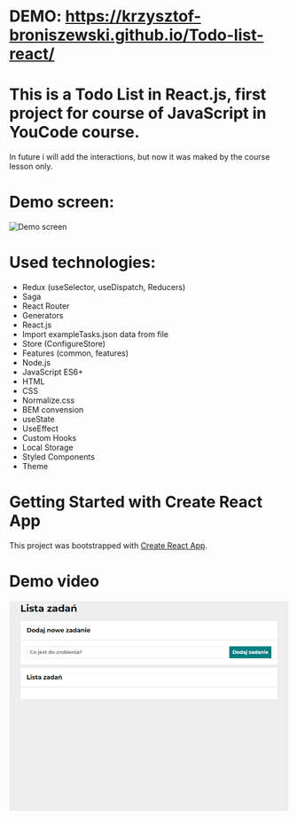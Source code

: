 # DEMO: https://krzysztof-broniszewski.github.io/Todo-list-react/

# This is a Todo List in React.js, first project for course of JavaScript in YouCode course.
In future i will add the interactions, but now it was maked by the course lesson only. 

# Demo screen:
![Demo screen](https://i.ibb.co/cv3dt6M/Demo-screen.jpg)

# Used technologies:
- Redux (useSelector, useDispatch, Reducers)
- Saga
- React Router
- Generators
- React.js
- Import exampleTasks.json data from file
- Store (ConfigureStore)
- Features (common, features)
- Node.js
- JavaScript ES6+
- HTML
- CSS
- Normalize.css
- BEM convension
- useState
- UseEffect
- Custom Hooks
- Local Storage
- Styled Components
- Theme

# Getting Started with Create React App

This project was bootstrapped with [Create React App](https://github.com/facebook/create-react-app).

# Demo video
![Demo animation](./Demo.gif)


